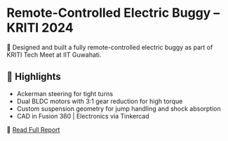 # Remote-Controlled Electric Buggy – KRITI 2024

🏁 Designed and built a fully remote-controlled electric buggy as part of KRITI Tech Meet at IIT Guwahati.

## 🔧 Highlights
- Ackerman steering for tight turns  
- Dual BLDC motors with 3:1 gear reduction for high torque  
- Custom suspension geometry for jump handling and shock absorption  
- CAD in Fusion 360 | Electronics via Tinkercad

📄 [Read Full Report](./Automobile_ps_kriti_24.pdf)
